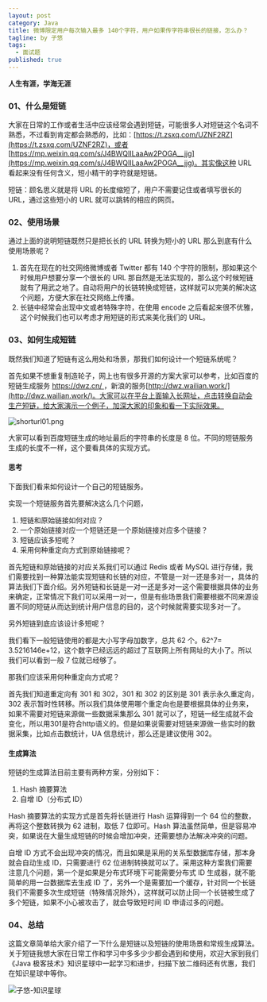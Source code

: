 ```yaml
---
layout: post
category: Java
title: 微博限定用户每次输入最多 140个字符，用户如果传字符串很长的链接，怎么办？
tagline: by 子悠
tags: 
  - 面试题
published: true
---
```


**人生有涯，学海无涯**

### 01、什么是短链

大家在日常的工作或者生活中应该经常会遇到短链，可能很多人对短链这个名词不熟悉，不过看到肯定都会熟悉的，比如：[https://t.zsxq.com/UZNF2RZ](https://t.zsxq.com/UZNF2RZ)，或者 [https://mp.weixin.qq.com/s/J4BWQIILaaAw2POGA__jjg](https://mp.weixin.qq.com/s/J4BWQIILaaAw2POGA__jjg)。其实像这种 URL 看起来没有任何含义，短小精干的字符就是短链。

短链：顾名思义就是将 URL 的长度缩短了，用户不需要记住或者填写很长的 URL，通过这些短小的 URL 就可以跳转的相应的网页。

<!--more-->

### 02、使用场景

通过上面的说明短链既然只是把长长的 URL 转换为短小的 URL 那么到底有什么使用场景呢？

1. 首先在现在的社交网络微博或者 Twitter 都有 140 个字符的限制，那如果这个时候用户想要分享一个很长的 URL 那自然是无法实现的，那么这个时候短链就有了用武之地了。自动将用户的长链转换成短链，这样就可以完美的解决这个问题，方便大家在社交网络上传播。
2. 长链中经常会出现中文或者特殊字符，在使用 encode 之后看起来很不优雅，这个时候我们也可以考虑才用短链的形式来美化我们的 URL。

### 03、如何生成短链

既然我们知道了短链有这么用处和场景，那我们如何设计一个短链系统呢？

首先如果不想重复制造轮子，网上也有很多开源的方案大家可以参考，比如百度的短链生成服务 [https://dwz.cn/ ](https://dwz.cn/ )，新浪的服务[http://dwz.wailian.work/](http://dwz.wailian.work/)。大家可以在平台上面输入长网址，点击转换自动会生产短链，给大家演示一个例子，加深大家的印象和看一下实际效果。

![shorturl01.png](http://justdojava.com/assets/images/2019/java/image_ziyou/shorturl01.png)

大家可以看到百度短链生成的地址最后的字符串的长度是 8 位。不同的短链服务生成的长度不一样，这个要看具体的实现方式。

#### 思考

下面我们看来如何设计一个自己的短链服务。

实现一个短链服务首先要解决这么几个问题，

1. 短链和原始链接如何对应？
2. 一个原始链接对应一个短链还是一个原始链接对应多个链接？
3. 短链应该多短呢？
4. 采用何种重定向方式到原始链接呢？

首先短链和原始链接的对应关系我们可以通过 Redis 或者 MySQL 进行存储，我们需要找到一种算法能实现短链和长链的对应，不管是一对一还是多对一，具体的算法我们下面介绍。另外短链和长链是一对一还是多对一这个需要根据具体的业务来确定，正常情况下我们可以采用一对一，但是有些场景我们需要根据不同来源设置不同的短链从而达到统计用户信息的目的，这个时候就需要实现多对一了。

另外短链到底应该设计多短呢？

我们看下一般短链使用的都是大小写字母加数字，总共 62 个。62^7= 3.5216146e+12，这个数字已经远远的超过了互联网上所有网址的大小了。所以我们可以看到一般 7 位就已经够了。

那我们应该采用何种重定向方式呢？

首先我们知道重定向有 301 和 302，301 和 302 的区别是 301 表示永久重定向，302 表示暂时性转移。所以我们具体使用哪个重定向也是要根据具体的业务来，如果不需要对短链来源做一些数据采集那么 301 就可以了，短链一经生成就不会变化，所以用301是符合http语义的。但是如果说需要对短链来源做一些实时的数据采集，比如点击数统计，UA 信息统计，那么还是建议使用 302。

#### 生成算法

短链的生成算法目前主要有两种方案，分别如下：

1. Hash 摘要算法
2. 自增 ID（分布式 ID）

Hash 摘要算法的实现方式是首先将长链进行 Hash 运算得到一个 64 位的整数，再将这个整数转换为 62 进制，取低 7 位即可。Hash 算法虽然简单，但是容易冲突，如果说在大量生成短链的时候会增加冲突，还需要想办法解决冲突的问题。

自增 ID 方式不会出现冲突的情况，而且如果是采用的关系型数据库存储，那本身就会自动生成 ID，只需要进行 62 位进制转换就可以了。采用这种方案我们需要注意几个问题，第一个是如果是分布式环境下可能需要分布式 ID 生成器，就不能简单的用一台数据库去生成 ID 了，另外一个是需要加一个缓存，针对同一个长链我们不需要多次生成短链（特殊情况除外），这样就可以防止同一个长链被生成了多个短链，如果不小心被攻击了，就会导致短时间 ID 申请过多的问题。

### 04、总结

这篇文章简单给大家介绍了一下什么是短链以及短链的使用场景和常规生成算法。关于短链我想大家在日常工作和学习中多多少少都会遇到和使用，欢迎大家到我们《Java 极客技术》知识星球中一起学习和进步，扫描下放二维码还有优惠，我们在知识星球中等你。

![子悠-知识星球](http://justdojava.com/assets/images/2019/java/image_ziyou/子悠-知识星球.png)

